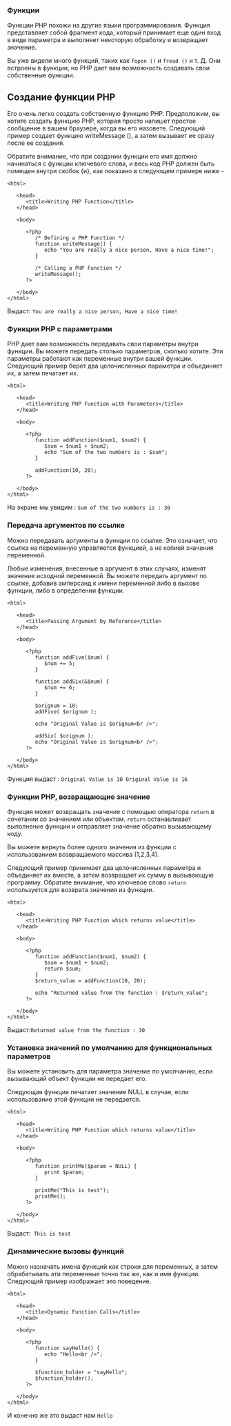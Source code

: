 ### Функции

Функции PHP похожи на другие языки программирования. 
Функция представляет собой фрагмент кода, который принимает еще один вход в виде параметра и выполняет некоторую обработку и возвращает значение.

Вы уже видели много функций, таких как ```fopen ()``` и ```fread ()``` и т. Д. 
Они встроены в функции, но PHP дает вам возможность создавать свои собственные функции.

## Создание функции PHP

Его очень легко создать собственную функцию PHP. 
Предположим, вы хотите создать функцию PHP, которая просто напишет простое сообщение в вашем браузере, 
когда вы его назовете. Следующий пример создает функцию writeMessage (), а затем вызывает ее сразу после ее создания.

Обратите внимание, что при создании функции его имя должно начинаться с функции ключевого слова, 
и весь код PHP должен быть помещен внутри скобок {и}, как показано в следующем примере ниже -
```
<html>
   
   <head>
      <title>Writing PHP Function</title>
   </head>
   
   <body>
      
      <?php
         /* Defining a PHP Function */
         function writeMessage() {
            echo "You are really a nice person, Have a nice time!";
         }
         
         /* Calling a PHP Function */
         writeMessage();
      ?>
      
   </body>
</html>
```
Выдаст: ```You are really a nice person, Have a nice time!```

### Функции PHP с параметрами

PHP дает вам возможность передавать свои параметры внутри функции. 
Вы можете передать столько параметров, сколько хотите. Эти параметры работают как переменные внутри вашей функции. 
Следующий пример берет два целочисленных параметра и объединяет их, а затем печатает их.
```
<html>
   
   <head>
      <title>Writing PHP Function with Parameters</title>
   </head>
   
   <body>
   
      <?php
         function addFunction($num1, $num2) {
            $sum = $num1 + $num2;
            echo "Sum of the two numbers is : $sum";
         }
         
         addFunction(10, 20);
      ?>
      
   </body>
</html>
```
На экране мы увидим : ```Sum of the two numbers is : 30```

### Передача аргументов по ссылке

Можно передавать аргументы в функции по ссылке. 
Это означает, что ссылка на переменную управляется функцией, а не копией значения переменной.

Любые изменения, внесенные в аргумент в этих случаях, изменят значение исходной переменной. 
Вы можете передать аргумент по ссылке, добавив амперсанд к имени переменной либо в вызове функции, 
либо в определении функции.
```
<html>
   
   <head>
      <title>Passing Argument by Reference</title>
   </head>
   
   <body>
      
      <?php
         function addFive($num) {
            $num += 5;
         }
         
         function addSix(&$num) {
            $num += 6;
         }
         
         $orignum = 10;
         addFive( $orignum );
         
         echo "Original Value is $orignum<br />";
         
         addSix( $orignum );
         echo "Original Value is $orignum<br />";
      ?>
      
   </body>
</html>
```
Функция выдаст : ```Original Value is 10
                    Original Value is 16 ```
                    
### Функции PHP, возвращающие значение

Функция может возвращать значение с помощью оператора ```return``` в сочетании со значением или объектом. 
```return``` останавливает выполнение функции и отправляет значение обратно вызывающему коду.

Вы можете вернуть более одного значения из функции с использованием возвращаемого массива (1,2,3,4).

Следующий пример принимает два целочисленных параметра и объединяет их вместе, 
а затем возвращает их сумму в вызывающую программу. 
Обратите внимание, что ключевое слово ```return``` используется для возврата значения из функции.
```
<html>
   
   <head>
      <title>Writing PHP Function which returns value</title>
   </head>
   
   <body>
   
      <?php
         function addFunction($num1, $num2) {
            $sum = $num1 + $num2;
            return $sum;
         }
         $return_value = addFunction(10, 20);
         
         echo "Returned value from the function : $return_value";
      ?>
      
   </body>
</html>
```
Выдаст:```Returned value from the function : 30```

### Установка значений по умолчанию для функциональных параметров

Вы можете установить для параметра значение по умолчанию, если вызывающий объект функции не передает его.

Следующая функция печатает значение NULL в случае, если использование этой функции не передается.
```
<html>
   
   <head>
      <title>Writing PHP Function which returns value</title>
   </head>
   
   <body>
      
      <?php
         function printMe($param = NULL) {
            print $param;
         }
         
         printMe("This is test");
         printMe();
      ?>
      
   </body>
</html>
```
Выдаст:``` This is test```

### Динамические вызовы функций

Можно назначать имена функций как строки для переменных, а затем обрабатывать эти переменные точно так же, 
как и имя функции. 
Следующий пример изображает это поведение.

```
<html>
   
   <head>
      <title>Dynamic Function Calls</title>
   </head>
   
   <body>
      
      <?php
         function sayHello() {
            echo "Hello<br />";
         }
         
         $function_holder = "sayHello";
         $function_holder();
      ?>
      
   </body>
</html>
```
И конечно же это выдаст нам ```Hello```